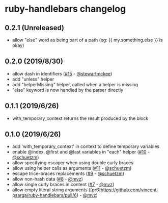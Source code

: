 ruby-handlebars changelog
=========================

0.2.1 (Unreleased)
------------------

 - allow "else" word as being part of a path (eg: {{ my.something.else }} is okay)

0.2.0 (2019/8/30)
-----------------

 - allow dash in identifiers ([#15](https://github.com/vincent-psarga/ruby-handlebars/pull/15) - [@stewartmckee])
 - add "unless" helper
 - add "helperMissing" helper, called when a helper is missing
 - "else" keyword is now handled by the parser directly

0.1.1 (2019/6/26)
------------------

 - with_temporary_context returns the result produced by the block

0.1.0 (2019/6/26)
-----------------

 - add 'with_temporary_context' in context to define temporary variables
 - enable @index, @first and @last variables in "each" helper ([#10](https://github.com/vincent-psarga/ruby-handlebars/pull/10) - [@schuetzm])
 - allow specifying escaper when using double curly braces
 - allow using helper calls as arguments ([#11](https://github.com/vincent-psarga/ruby-handlebars/pull/11) - [@schuetzm])
 - escape trice-braces replacements ([#9](https://github.com/vincent-psarga/ruby-handlebars/pull/9) - [@schuetzm])
 - allow non-hash data ([#8](https://github.com/vincent-psarga/ruby-handlebars/pull/8) - [@mvz])
 - allow single curly braces in content ([#7](https://github.com/vincent-psarga/ruby-handlebars/pull/7) - [@mvz])
 - allow empty literal string arguments ([pr6]https://github.com/vincent-psarga/ruby-handlebars/pull/6) - [@mvz])

<!-- Contributors lists -->
[@stewartmckee]:  https://github.com/stewartmckee
[@schuetzm]:      https://github.com/schuetzm
[@mvz]:           https://github.com/mvz
